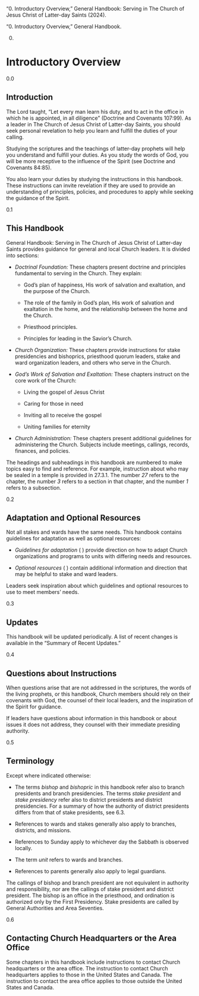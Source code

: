 “0. Introductory Overview,” General Handbook: Serving in The Church of Jesus
Christ of Latter-day Saints (2024).

“0. Introductory Overview,” General Handbook.

0.

# Introductory Overview

0.0

## Introduction

The Lord taught, “Let every man learn his duty, and to act in the office in
which he is appointed, in all diligence” (Doctrine and Covenants 107:99). As a
leader in The Church of Jesus Christ of Latter-day Saints, you should seek
personal revelation to help you learn and fulfill the duties of your calling.

Studying the scriptures and the teachings of latter-day prophets will help you
understand and fulfill your duties. As you study the words of God, you will be
more receptive to the influence of the Spirit (see Doctrine and Covenants
84:85).

You also learn your duties by studying the instructions in this handbook.
These instructions can invite revelation if they are used to provide an
understanding of principles, policies, and procedures to apply while seeking
the guidance of the Spirit.

0.1

## This Handbook

General Handbook: Serving in The Church of Jesus Christ of Latter-day Saints
provides guidance for general and local Church leaders. It is divided into
sections:

  * _Doctrinal Foundation:_ These chapters present doctrine and principles fundamental to serving in the Church. They explain:

    * God’s plan of happiness, His work of salvation and exaltation, and the purpose of the Church.

    * The role of the family in God’s plan, His work of salvation and exaltation in the home, and the relationship between the home and the Church.

    * Priesthood principles.

    * Principles for leading in the Savior’s Church.

  * _Church Organization:_ These chapters provide instructions for stake presidencies and bishoprics, priesthood quorum leaders, stake and ward organization leaders, and others who serve in the Church.

  * _God’s Work of Salvation and Exaltation:_ These chapters instruct on the core work of the Church:

    * Living the gospel of Jesus Christ

    * Caring for those in need

    * Inviting all to receive the gospel

    * Uniting families for eternity

  * _Church Administration:_ These chapters present additional guidelines for administering the Church. Subjects include meetings, callings, records, finances, and policies.

The headings and subheadings in this handbook are numbered to make topics easy
to find and reference. For example, instruction about who may be sealed in a
temple is provided in 27.3.1. The number _27_ refers to the chapter, the
number _3_ refers to a section in that chapter, and the number _1_ refers to a
subsection.

0.2

## Adaptation and Optional Resources

Not all stakes and wards have the same needs. This handbook contains
guidelines for adaptation as well as optional resources:

  * _Guidelines for adaptation_ ( ) provide direction on how to adapt Church organizations and programs to units with differing needs and resources.

  * _Optional resources_ ( ) contain additional information and direction that may be helpful to stake and ward leaders.

Leaders seek inspiration about which guidelines and optional resources to use
to meet members’ needs.

0.3

## Updates

This handbook will be updated periodically. A list of recent changes is
available in the “Summary of Recent Updates.”

0.4

## Questions about Instructions

When questions arise that are not addressed in the scriptures, the words of
the living prophets, or this handbook, Church members should rely on their
covenants with God, the counsel of their local leaders, and the inspiration of
the Spirit for guidance.

If leaders have questions about information in this handbook or about issues
it does not address, they counsel with their immediate presiding authority.

0.5

## Terminology

Except where indicated otherwise:

  * The terms _bishop_ and _bishopric_ in this handbook refer also to branch presidents and branch presidencies. The terms _stake president_ and _stake presidency_ refer also to district presidents and district presidencies. For a summary of how the authority of district presidents differs from that of stake presidents, see 6.3.

  * References to wards and stakes generally also apply to branches, districts, and missions.

  * References to Sunday apply to whichever day the Sabbath is observed locally.

  * The term _unit_ refers to wards and branches.

  * References to parents generally also apply to legal guardians.

The callings of bishop and branch president are not equivalent in authority
and responsibility, nor are the callings of stake president and district
president. The bishop is an office in the priesthood, and ordination is
authorized only by the First Presidency. Stake presidents are called by
General Authorities and Area Seventies.

0.6

## Contacting Church Headquarters or the Area Office

Some chapters in this handbook include instructions to contact Church
headquarters or the area office. The instruction to contact Church
headquarters applies to those in the United States and Canada. The instruction
to contact the area office applies to those outside the United States and
Canada.

